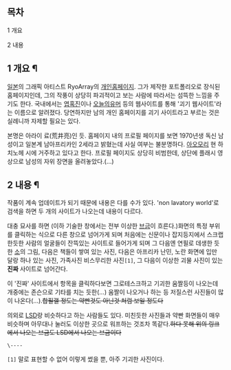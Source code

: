 ## 목차

    

1 개요

2 내용

## 1 개요 ¶

[일본](%EC%9D%BC%EB%B3%B8.md)의 그래픽 아티스트 RyoArray의 [개인홈페이지](%EA%B0%9C%EC%9D%B8%20%ED%99%88%ED%8E%98%EC%9D%B4%EC%A7%80.md). 그가 제작한
포트폴리오로 장식된 홈페이지인데, 그의 작풍이 상당히 파괴적이고 보는 사람에 따라서는 섬뜩한 느낌을 주기도 한다. 국내에서는
[엽혹진](%EC%97%BD%ED%98%B9%EC%A7%84.md)이나 [오늘의유머](%EC%98%A4%EB%8A%98%EC%9D%98%20%EC%9C%A0%EB%A8%B8.md) 등의 웹사이트를 통해 '괴기
웹사이트'라는 이름으로 알려졌다. 당연하지만 남의 개인 홈페이지를 괴기 사이트라고 부르는 것은 실례니까 자제할 필요는 있다.

  

본명은 아라이 료(荒井亮)인 듯. 홈페이지 내의 프로필 페이지를 보면 1970년생 독신 남성이고 일본계 남아프리카인 2세라고 밝혔는데 사실
여부는 불분명하다. [아오모리](%EC%95%84%EC%98%A4%EB%AA%A8%EB%A6%AC.md) 현 하치노헤 시에 거주하고
있다고 한다. 프로필 페이지도 상당히 비범한데, 상단에 플래시 영상으로 남성의 자위 장면을 올려놓았다.(…)

## 2 내용 ¶

작품이 계속 업데이트가 되기 때문에 내용은 다를 수가 있다. 'non lavatory world'로 검색을 하면 두 개의 사이트가 나오는데
내용이 다르다.  

  

대충 묘사를 하면 (이하 기술한 창에서는 전부 이상한 [브금](%EB%B8%8C%EA%B8%88.md)이 흐른다.)화면의 특정 부위를
클릭하는 식으로 다른 창으로 넘어가게 되며 처음에는 신문이나 잡지등지에서 스크랩 한듯한 사람의 얼굴들이 잔뜩있는 사이트로 들어가게 되며 그
다음엔 연필로 데생한 듯한 [소](%EC%86%8C.md)의 그림, 다음은 책들이 쌓여 있는 사진, 다음은 아프리카 난민, 노란 화면에
입만 달랑 하나 있는 사진, 가족사진 비스무리한 사진`[1]`, 그 다음이 이상한 괴물 사진이 있는 **진짜** 사이트로 넘어간다.

  

이 '진짜' 사이트에서 항목을 클릭하다보면 그로테스크하고 기괴한 움짤등이 나오는데 개중에는 존슨으로 기타를 치는 듯한(...) 움짤이
나오거나 하는 등 저질스런 사진들이 많이 나온다(...).<del>합필갤 정도는 약빤것도 아닌것 처럼 보일 정도다</del>

  

의외로 [LSD](LSD%28%EA%B2%8C%EC%9E%84%29.md)랑 비슷하다고 하는 사람들도 있다. 미친듯한 사진들과 약빤
화면들이 매우 비슷하며 아무대나 눌러도 이상한 곳으로 워프하는 것조차 똑같다.<del>하다 못해 위의 링크에서 나오는 브금도 LSD에서
나오는 브금이다</del>

`\----`

`[1]` 말로 표현할 수 없어 이렇게 썼을 뿐, 아주 기괴한 사진이다.

